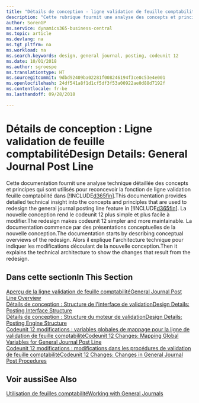 ```yaml
---
title: "Détails de conception - ligne validation de feuille comptabilité | Microsoft Docs"
description: "Cette rubrique fournit une analyse des concepts et principes qui sont utilisés pour reconcevoir la fonction de ligne validation feuille comptabilité dans Business Central."
author: SorenGP
ms.service: dynamics365-business-central
ms.topic: article
ms.devlang: na
ms.tgt_pltfrm: na
ms.workload: na
ms.search.keywords: design, general journal, posting, codeunit 12
ms.date: 10/01/2018
ms.author: sgroespe
ms.translationtype: HT
ms.sourcegitcommit: 9dbd92409ba02281f008246194f3ce0c53e4e001
ms.openlocfilehash: 24df541a8f1d1cf5df3f53a00922ae0d88d7192f
ms.contentlocale: fr-be
ms.lasthandoff: 09/28/2018

---
```

# <a name="design-details-general-journal-post-line"></a><span data-ttu-id="9a0e8-103">Détails de conception : Ligne validation de feuille comptabilité</span><span class="sxs-lookup"><span data-stu-id="9a0e8-103">Design Details: General Journal Post Line</span></span>
<span data-ttu-id="9a0e8-104">Cette documentation fournit une analyse technique détaillée des concepts et principes qui sont utilisés pour reconcevoir la fonction de ligne validation feuille comptabilité dans [!INCLUDE[d365fin](includes/d365fin_md.md)].</span><span class="sxs-lookup"><span data-stu-id="9a0e8-104">This documentation provides detailed technical insight into the concepts and principles that are used to redesign the general journal posting line feature in [!INCLUDE[d365fin](includes/d365fin_md.md)].</span></span> <span data-ttu-id="9a0e8-105">La nouvelle conception rend le codeunit 12 plus simple et plus facile à modifier.</span><span class="sxs-lookup"><span data-stu-id="9a0e8-105">The redesign makes codeunit 12 simpler and more maintainable.</span></span> <span data-ttu-id="9a0e8-106">La documentation commence par des présentations conceptuelles de la nouvelle conception.</span><span class="sxs-lookup"><span data-stu-id="9a0e8-106">The documentation starts by describing conceptual overviews of the redesign.</span></span> <span data-ttu-id="9a0e8-107">Alors il explique l'architecture technique pour indiquer les modifications découlant de la nouvelle conception.</span><span class="sxs-lookup"><span data-stu-id="9a0e8-107">Then it explains the technical architecture to show the changes that result from the redesign.</span></span>  

## <a name="in-this-section"></a><span data-ttu-id="9a0e8-108">Dans cette section</span><span class="sxs-lookup"><span data-stu-id="9a0e8-108">In This Section</span></span>  
[<span data-ttu-id="9a0e8-109">Aperçu de la ligne validation de feuille comptabilité</span><span class="sxs-lookup"><span data-stu-id="9a0e8-109">General Journal Post Line Overview</span></span>](design-details-general-journal-post-line-overview.md)  
[<span data-ttu-id="9a0e8-110">Détails de conception : Structure de l'interface de validation</span><span class="sxs-lookup"><span data-stu-id="9a0e8-110">Design Details: Posting Interface Structure</span></span>](design-details-posting-interface-structure.md)  
[<span data-ttu-id="9a0e8-111">Détails de conception : Structure du moteur de validation</span><span class="sxs-lookup"><span data-stu-id="9a0e8-111">Design Details: Posting Engine Structure</span></span>](design-details-posting-engine-structure.md)  
[<span data-ttu-id="9a0e8-112">Codeunit 12 modifications : variables globales de mappage pour la ligne de validation de feuille comptabilité</span><span class="sxs-lookup"><span data-stu-id="9a0e8-112">Codeunit 12 Changes: Mapping Global Variables for General Journal Post Line</span></span>](design-details-codeunit-12-changes-mapping-global-variables-for-general-journal-post-line.md)  
[<span data-ttu-id="9a0e8-113">Codeunit 12 modifications : modifications dans les procédures de validation de feuille comptabilité</span><span class="sxs-lookup"><span data-stu-id="9a0e8-113">Codeunit 12 Changes: Changes in General Journal Post Procedures</span></span>](design-details-codeunit-12-changes-changes-in-general-journal-post-procedures.md)  

## <a name="see-also"></a><span data-ttu-id="9a0e8-114">Voir aussi</span><span class="sxs-lookup"><span data-stu-id="9a0e8-114">See Also</span></span>  
[<span data-ttu-id="9a0e8-115">Utilisation de feuilles comptabilité</span><span class="sxs-lookup"><span data-stu-id="9a0e8-115">Working with General Journals</span></span>](ui-work-general-journals.md)


